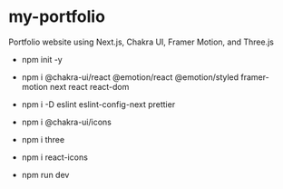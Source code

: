 # my-portfolio

Portfolio website using Next.js, Chakra UI, Framer Motion, and Three.js

- npm init -y
- npm i @chakra-ui/react @emotion/react @emotion/styled framer-motion next react react-dom
- npm i -D eslint eslint-config-next prettier
- npm i @chakra-ui/icons
- npm i three
- npm i react-icons

- npm run dev